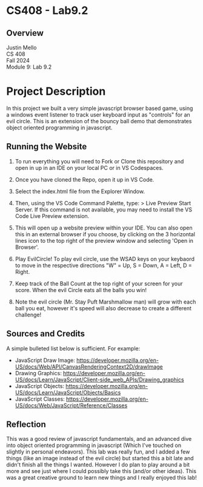 # CS408 - Lab9.2

## Overview

Justin Mello  
CS 408  
Fall 2024  
Module 9: Lab 9.2  

# Project Description
In this project we built a very simple javascript browser based game, using a windows event listener to track user keyboard input as "controls" for an evil circle. This is an extension of the bouncy ball demo that demonstrates object oriented programming in javascript.

## Running the Website

1. To run everything you will need to Fork or Clone this repository and open in up in an IDE on your local PC or in VS Codespaces.

2. Once you have cloned the Repo, open it up in VS Code.

3. Select the index.html file from the Explorer Window.

4. Then, using the VS Code Command Palette, type: > Live Preview Start Server. If this command is not available, you may need to install the VS Code Live Preview extension.

5. This will open up a website preview within your IDE. You can also open this in an external browser if you choose, by clicking on the 3 horizontal lines icon to the top right of the preview window and selecting 'Open in Browser'.

6. Play EvilCircle! To play evil circle, use the WSAD keys on your keybaord to move in the respective directions "W" = Up, S = Down, A = Left,  D = Right.

7. Keep track of the Ball Count at the top right of your screen for your score. When the evil Circle eats all the balls you win!

8. Note the evil circle (Mr. Stay Puft Marshmallow man) will grow with each ball you eat, however it's speed will also decrease to create a different challenge!

## Sources and Credits

A simple bulleted list below is sufficient. For example:

- JavaScript Draw Image: https://developer.mozilla.org/en-US/docs/Web/API/CanvasRenderingContext2D/drawImage
- Drawing Graphics: https://developer.mozilla.org/en-US/docs/Learn/JavaScript/Client-side_web_APIs/Drawing_graphics
- JavaScript Objects: https://developer.mozilla.org/en-US/docs/Learn/JavaScript/Objects/Basics
- JavaScript Classes: https://developer.mozilla.org/en-US/docs/Web/JavaScript/Reference/Classes

## Reflection
This was a good review of javascript fundamentals, and an advanced dive into object oriented programming in javascript (Which I've touched on slightly in personal endeavors).
This lab was really fun, and I added a few things (like an image instead of the evil circle) but started this a bit late and didn't finish all the things I wanted. However I do plan to play around a bit more and see just where I could possibly take this (and/or other ideas). This was a great creative ground to learn new things and I really enjoyed this lab!